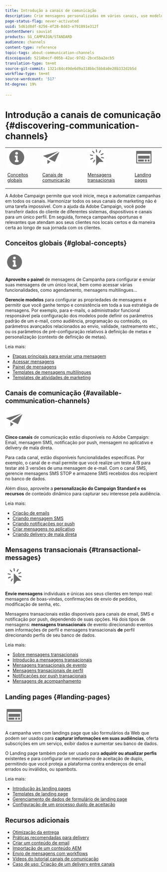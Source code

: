 ```yaml
---
title: Introdução a canais de comunicação
description: Crie mensagens personalizadas em vários canais, use modelos, crie landings page e verifique as práticas recomendadas.
page-status-flag: never-activated
uuid: 5d61d8df-8256-4f28-8dd3-e791891e312f
contentOwner: sauviat
products: SG_CAMPAIGN/STANDARD
audience: channels
content-type: reference
topic-tags: about-communication-channels
discoiquuid: 5214becf-005b-42ac-97d2-2bce5ba2ecb5
translation-type: tm+mt
source-git-commit: 1321c84c49de6d9a318bbc5bb8a0e28b332d2b5d
workflow-type: tm+mt
source-wordcount: '517'
ht-degree: 19%

---
```



# Introdução a canais de comunicação {#discovering-communication-channels}

<table>
<tr>
<td><img src="assets/do-not-localize/icon_concepts.svg" width="60px"><p><a href="#global-concepts">Conceitos globais</a></p></td>
<td><img src="assets/do-not-localize/icon_channels.svg" width="60px"><p><a href="#available-communication-channels">Canais de comunicação</a></p></td>
<td><img src="assets/do-not-localize/icon_transactional.svg" width="60px"><p><a href="#transactional-messages">Mensagens transacionais</a></p></td>
<td><img src="assets/do-not-localize/icon_landing.svg" width="60px"><p><a href="#landing-pages">Landing pages</a></p></td></tr>
</table>

A Adobe Campaign permite que você inicie, meça e automatize campanhas em todos os canais.
Harmonizar todos os seus canais de marketing não é uma tarefa impossível. Com a ajuda da Adobe Campaign, você pode transferir dados do cliente de diferentes sistemas, dispositivos e canais para um único perfil. Em seguida, forneça campanhas oportunas e relevantes que atendam aos seus clientes nos locais certos e da maneira certa ao longo de sua jornada com os clientes.

## Conceitos globais {#global-concepts}

<img src="assets/do-not-localize/icon_concepts.svg" width="60px">

**Aproveite o painel** de mensagens de Campanha para configurar e enviar suas mensagens de um único local, bem como acessar várias funcionalidades, como agendamento, mensagens multilíngues...

**Gerencie modelos** para configurar as propriedades de mensagens e permitir que você ganhe tempo e consistência em toda a sua estratégia de mensagens. Por exemplo, para e-mails, o administrador funcional responsável pela configuração dos modelos pode definir os parâmetros padrão de um e-mail, como audiência, programação ou conteúdo, os parâmetros avançados relacionados ao envio, validade, rastreamento etc., ou os parâmetros de pré-configuração relativos à definição de metas e personalização (contexto de definição de metas).

Leia mais:

* [Etapas principais para enviar uma mensagem](../../channels/using/key-steps-to-send-a-message.md)
* [Acessar mensagens](../../channels/using/accessing-messages.md)
* [Painel de mensagens](../../channels/using/message-dashboard.md)
* [Templates de mensagens multilíngues](../../channels/using/multilingual-messages-template.md)
* [Templates de atividades de marketing](../../start/using/marketing-activity-templates.md)

## Canais de comunicação {#available-communication-channels}

<img src="assets/do-not-localize/icon_channels.svg"  width="60px">

**Cinco canais** de comunicação estão disponíveis no Adobe Campaign: Email, mensagem SMS, notificação por push, mensagem no aplicativo e delivery de mala direta.

Para cada canal, estão disponíveis funcionalidades específicas. Por exemplo, o canal de e-mail permite que você realize um teste A/B para testar até 3 versões de uma mensagem de e-mail. Com o canal SMS, gerencie mensagens SMS STOP e armazene SMS recebidos dos recipient no banco de dados.

Além disso, aproveite a **personalização do Campaign Standard e os recursos** de conteúdo dinâmico para capturar seu interesse pela audiência.

Leia mais:

* [Criação de emails](../../channels/using/about-emails.md)
* [Criando mensagem SMS](../../channels/using/about-sms-messages.md)
* [Criando notificações por push](../../channels/using/about-push-notifications.md)
* [Criar mensagens no aplicativo](../../channels/using/about-in-app-messaging.md)
* [Criando delivery de mala direta](../../channels/using/about-direct-mail.md)

## Mensagens transacionais {#transactional-messages}

<img src="assets/do-not-localize/icon_transactional.svg" width="60px">

**Envie mensagens** individuais e únicas aos seus clientes em tempo real: mensagens de boas-vindas, confirmações de envio de pedidos, modificação de senha, etc.

Mensagens transacionais estão disponíveis para canais de email, SMS e notificação por push, dependendo de suas opções. Há dois tipos de mensagens: **mensagens transacionais** de evento direcionando eventos sem informações de perfil e mensagens transacionais **de** perfil direcionando perfis de seu banco de dados.

Leia mais:

* [Sobre mensagens transacionais](../../channels/using/getting-started-with-transactional-msg.md)
* [Introdução a mensagens transacionais](../../channels/using/getting-started-with-transactional-msg.md)
* [Mensagens transacionais de evento](../../channels/using/event-transactional-messages.md)
* [Mensagens transacionais de perfil](../../channels/using/profile-transactional-messages.md)
* [Notificações por push transacionais](../../channels/using/transactional-push-notifications.md)
* [Mensagens de acompanhamento](../../channels/using/follow-up-messages.md)

## Landing pages {#landing-pages}

<img src="assets/do-not-localize/icon_landing.svg" width="60px">

A campanha vem com landings page que são formulários da Web que podem ser usados para **capturar informações em suas audiências**, oferta subscrições em um serviço, exibir dados e aumentar seu banco de dados.

O Landing page também pode ser usado para **adquirir ou atualizar perfis** existentes e para configurar um mecanismo de aceitação de duplo, permitindo que você proteja a plataforma contra endereços de email errados ou inválidos, ou spambots.

Leia mais:

* [Introdução às landing pages](../../channels/using/getting-started-with-landing-pages.md)
* [Templates de landing page](../../channels/using/landing-page-templates.md)
* [Gerenciamento de dados de formulário de landing page](../../channels/using/managing-landing-page-form-data.md)
* [Configuração de um processo duplo de aceitação](../../channels/using/setting-up-a-double-opt-in-process.md)

## Recursos adicionais

* [Otimização da entrega](../../sending/using/about-deliverability.md)
* [Práticas recomendadas para delivery](../../sending/using/delivery-best-practices.md)
* [Criar um conteúdo de email](../../designing/using/designing-content-in-adobe-campaign.md)
* [Importação de um conteúdo AEM](../../integrating/using/creating-email-experience-manager.md)
* [Envio de mensagens com workflows](../../automating/using/about-channel-activities.md)
* [Vídeos do tutorial canais de comunicação](https://docs.adobe.com/content/help/pt-BR/campaign-standard-learn/tutorials/communication-channels/email/create-email-from-homepage.html)
* [Caso de uso: Criação de um delivery entre canais](../../automating/using/workflow-cross-channel-delivery.md)
